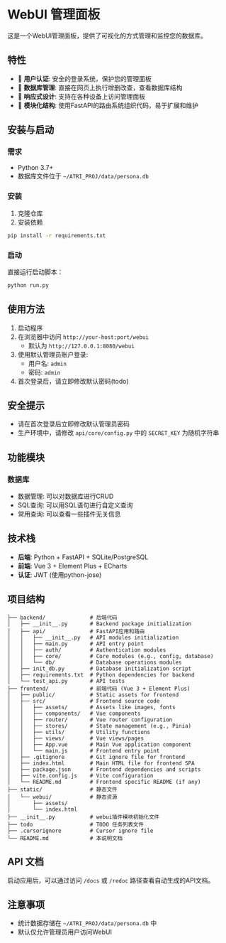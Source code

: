 # WebUI 管理面板

这是一个WebUI管理面板，提供了可视化的方式管理和监控您的数据库。

## 特性

- 🔐 **用户认证**: 安全的登录系统，保护您的管理面板
- 📝 **数据库管理**: 直接在网页上执行增删改查，查看数据库结构
- 📱 **响应式设计**: 支持在各种设备上访问管理面板
- 🔧 **模块化结构**: 使用FastAPI的路由系统组织代码，易于扩展和维护

## 安装与启动

### 需求
- Python 3.7+
- 数据库文件位于 `~/ATRI_PROJ/data/persona.db`

### 安装

1. 克隆仓库
2. 安装依赖
```bash
pip install -r requirements.txt
```

### 启动

直接运行启动脚本：
```bash
python run.py
```

## 使用方法

1. 启动程序
2. 在浏览器中访问 `http://your-host:port/webui`
   - 默认为 `http://127.0.0.1:8080/webui`
3. 使用默认管理员账户登录:
   - 用户名: `admin`
   - 密码: `admin`
4. 首次登录后，请立即修改默认密码(todo)

## 安全提示

- 请在首次登录后立即修改默认管理员密码
- 生产环境中，请修改 `api/core/config.py` 中的 `SECRET_KEY` 为随机字符串

## 功能模块

### 数据库

- 数据管理: 可以对数据库进行CRUD
- SQL查询: 可以用SQL语句进行自定义查询
- 常用查询: 可以查看一些插件无关信息

## 技术栈

- **后端**: Python + FastAPI + SQLite/PostgreSQL
- **前端**: Vue 3 + Element Plus + ECharts
- **认证**: JWT (使用python-jose)

## 项目结构

```
├── backend/              # 后端代码
│   ├── __init__.py       # Backend package initialization
│   ├── api/              # FastAPI应用和路由
│   │   ├── __init__.py   # API modules initialization
│   │   ├── main.py       # API entry point
│   │   ├── auth/         # Authentication modules
│   │   ├── core/         # Core modules (e.g., config, database)
│   │   └── db/           # Database operations modules
│   ├── init_db.py        # Database initialization script
│   ├── requirements.txt  # Python dependencies for backend
│   └── test_api.py       # API tests
├── frontend/             # 前端代码 (Vue 3 + Element Plus)
│   ├── public/           # Static assets for frontend
│   ├── src/              # Frontend source code
│   │   ├── assets/       # Assets like images, fonts
│   │   ├── components/   # Vue components
│   │   ├── router/       # Vue router configuration
│   │   ├── stores/       # State management (e.g., Pinia)
│   │   ├── utils/        # Utility functions
│   │   ├── views/        # Vue views/pages
│   │   ├── App.vue       # Main Vue application component
│   │   └── main.js       # Frontend entry point
│   ├── .gitignore        # Git ignore file for frontend
│   ├── index.html        # Main HTML file for frontend SPA
│   ├── package.json      # Frontend dependencies and scripts
│   ├── vite.config.js    # Vite configuration
│   └── README.md         # Frontend specific README (if any)
├── static/               # 静态文件
│   └── webui/            # 静态资源
│       ├── assets/
│       └── index.html
├── __init__.py           # webui插件模块初始化文件
├── todo                  # TODO 任务列表文件
├── .cursorignore         # Cursor ignore file
└── README.md             # 本说明文档
```

## API 文档

启动应用后，可以通过访问 `/docs` 或 `/redoc` 路径查看自动生成的API文档。

## 注意事项

- 统计数据存储在 `~/ATRI_PROJ/data/persona.db` 中
- 默认仅允许管理员用户访问WebUI 